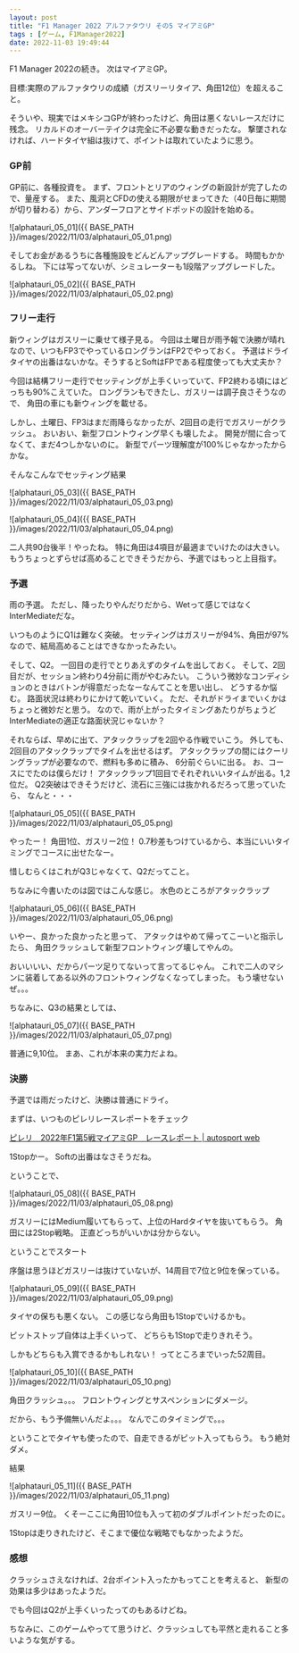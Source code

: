 ```yaml
---
layout: post
title: "F1 Manager 2022 アルファタウリ その5 マイアミGP"
tags : [ゲーム, F1Manager2022]
date: 2022-11-03 19:49:44
---
```


F1 Manager 2022の続き。
次はマイアミGP。

目標:実際のアルファタウリの成績（ガスリーリタイア、角田12位）を超えること。


そういや、現実ではメキシコGPが終わったけど、角田は悪くないレースだけに残念。
リカルドのオーバーテイクは完全に不必要な動きだったな。
撃墜されなければ、ハードタイヤ組は抜けて、ポイントは取れていたように思う。



### GP前

GP前に、各種投資を。
まず、フロントとリアのウィングの新設計が完了したので、量産する。
また、風洞とCFDの使える期限がせまってきた（40日毎に期間が切り替わる）から、アンダーフロアとサイドポッドの設計を始める。

![alphatauri_05_01]({{ BASE_PATH }}/images/2022/11/03/alphatauri_05_01.png)


そしてお金があるうちに各種施設をどんどんアップグレードする。
時間もかかるしね。
下には写ってないが、シミュレーターも1段階アップグレードした。

![alphatauri_05_02]({{ BASE_PATH }}/images/2022/11/03/alphatauri_05_02.png)






### フリー走行


新ウィングはガスリーに乗せて様子見る。
今回は土曜日が雨予報で決勝が晴れなので、いつもFP3でやっているロングランはFP2でやっておく。
予選はドライタイヤの出番はないかな。そうするとSoftはFPである程度使っても大丈夫か？


今回は結構フリー走行でセッティングが上手くいっていて、FP2終わる頃にはどっちも90%こえていた。
ロングランもできたし、ガスリーは調子良さそうなので、
角田の車にも新ウィングを載せる。


しかし、土曜日、FP3はまだ雨降らなかったが、2回目の走行でガスリーがクラッシュ。
おいおい、新型フロントウィング早くも壊したよ。
開発が間に合ってなくて、まだ4つしかないのに。
新型でパーツ理解度が100%じゃなかったからかな。


そんなこんなでセッティング結果

![alphatauri_05_03]({{ BASE_PATH }}/images/2022/11/03/alphatauri_05_03.png)

![alphatauri_05_04]({{ BASE_PATH }}/images/2022/11/03/alphatauri_05_04.png)

二人共90台後半！やったね。
特に角田は4項目が最適までいけたのは大きい。
もうちょっとずらせば高めることできそうだから、予選ではもっと上目指す。









### 予選

雨の予選。
ただし、降ったりやんだりだから、Wetって感じではなくInterMediateだな。

いつものようにQ1は難なく突破。
セッティングはガスリーが94%、角田が97%なので、結局高めることはできなかったみたい。

そして、Q2。
一回目の走行でとりあえずのタイムを出しておく。
そして、2回目だが、セッション終わり4分前に雨がやむみたい。
こういう微妙なコンディションのときはバトンが得意だったなーなんてことを思い出し、
どうするか悩む。
路面状況は終わりにかけて乾いていく。
ただ、それがドライまでいくかはちょっと微妙だと思う。
なので、雨が上がったタイミングあたりがちょうどInterMediateの適正な路面状況じゃないか？

それならば、早めに出て、アタックラップを2回やる作戦でいこう。
外しても、2回目のアタックラップでタイムを出せるはず。
アタックラップの間にはクーリングラップが必要なので、燃料も多めに積み、
6分前ぐらいに出る。
お、コースにでたのは僕らだけ！
アタックラップ1回目でそれぞれいいタイムが出る。1,2位だ。
Q2突破はできそうだけど、流石に三強には抜かれるだろって思っていたら、
なんと・・・



![alphatauri_05_05]({{ BASE_PATH }}/images/2022/11/03/alphatauri_05_05.png)

やったー！
角田1位、ガスリー2位！
0.7秒差もつけているから、本当にいいタイミングでコースに出せたなー。


惜しむらくはこれがQ3じゃなくて、Q2だってこと。

ちなみに今書いたのは図ではこんな感じ。
水色のところがアタックラップ

![alphatauri_05_06]({{ BASE_PATH }}/images/2022/11/03/alphatauri_05_06.png)



いやー、良かった良かったと思って、
アタックはやめて帰ってこーいと指示したら、
角田クラッシュして新型フロントウィング壊してやんの。

おいいいい、だからパーツ足りてないって言ってるじゃん。
これで二人のマシンに装着してある以外のフロントウィングなくなってしまった。
もう壊せないぜ。。。

ちなみに、Q3の結果としては、

![alphatauri_05_07]({{ BASE_PATH }}/images/2022/11/03/alphatauri_05_07.png)


普通に9,10位。
まあ、これが本来の実力だよね。






### 決勝


予選では雨だったけど、決勝は普通にドライ。

まずは、いつものピレリレースレポートをチェック

[ピレリ　2022年F1第5戦マイアミGP　レースレポート &#124; autosport web](https://www.as-web.jp/f1/813382)

1Stopかー。
Softの出番はなさそうだね。

ということで、

![alphatauri_05_08]({{ BASE_PATH }}/images/2022/11/03/alphatauri_05_08.png)


ガスリーにはMedium履いてもらって、上位のHardタイヤを抜いてもらう。
角田には2Stop戦略。
正直どっちがいいかは分からない。

ということでスタート


序盤は思うほどガスリーは抜けていないが、14周目で7位と9位を保っている。


![alphatauri_05_09]({{ BASE_PATH }}/images/2022/11/03/alphatauri_05_09.png)


タイヤの保ちも悪くない。
この感じなら角田も1Stopでいけるかも。


ピットストップ自体は上手くいって、
どちらも1Stopで走りきれそう。

しかもどちらも入賞できるかもしれない！
ってところまでいった52周目。


![alphatauri_05_10]({{ BASE_PATH }}/images/2022/11/03/alphatauri_05_10.png)

角田クラッシュ。。。
フロントウィングとサスペンションにダメージ。

だから、もう予備無いんだよ。。。
なんでこのタイミングで。。。

ということでタイヤも使ったので、自走できるがピット入ってもらう。
もう絶対ダメ。



結果

![alphatauri_05_11]({{ BASE_PATH }}/images/2022/11/03/alphatauri_05_11.png)

ガスリー9位。
くそーここに角田10位も入って初のダブルポイントだったのに。

1Stopは走りきれたけど、そこまで優位な戦略でもなかったようだ。





### 感想


クラッシュさえなければ、2台ポイント入ったかもってことを考えると、
新型の効果は多少はあったようだ。

でも今回はQ2が上手くいったってのもあるけどね。


ちなみに、このゲームやってて思うけど、クラッシュしても平然と走れること多いような気がする。














